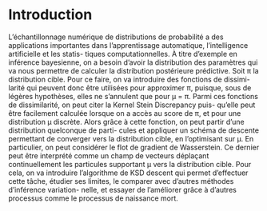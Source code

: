 # Introduction
L’échantillonnage numérique de distributions de probabilité a des applications
importantes dans l’apprentissage automatique, l’intelligence artificielle et les statis-
tiques computationnelles.
À titre d’exemple en inférence bayesienne, on a besoin d’avoir la distribution des
paramètres qui va nous permettre de calculer la distribution postérieure prédictive.
Soit π la distribution cible. Pour ce faire, on va introduire des fonctions de dissimi-
larité qui peuvent donc être utilisées pour approximer π, puisque, sous de légères
hypothèses, elles ne s’annulent que pour μ = π.
Parmi ces fonctions de dissimilarité, on peut citer la Kernel Stein Discrepancy puis-
qu’elle peut être facilement calculée lorsque on a accès au score de π, et pour une
distribution μ discrète.
Alors grâce à cette fonction, on peut partir d’une distribution quelconque de parti-
cules et appliquer un schéma de descente permettant de converger vers la distribution
cible, en l’optimisant sur μ. En particulier, on peut considérer le flot de gradient de
Wasserstein. Ce dernier peut être interprété comme un champ de vecteurs déplaçant
continuellement les particules supportant μ vers la distribution cible.
Pour cela, on va introduire l’algorithme de KSD descent qui permet d’effectuer cette
tâche, étudier ses limites, le comparer avec d’autres méthodes d’inférence variation-
nelle, et essayer de l’améliorer grâce à d’autres processus comme le processus de
naissance mort.
